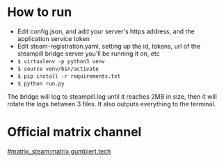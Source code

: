 # How to run
- Edit config.json, and add your server's https address, and the application service token
- Edit steam-registration.yaml, setting up the id, tokens, url of the steampill bridge server you'll be running it on, etc
- `$ virtualenv -p python3 venv`
- `$ source venv/bin/activate`
- `$ pip install -r requirements.txt`
- `$ python run.py`

The bridge will log to steampill.log until it reaches 2MB in size, then it will rotate the logs between 3 files. It also outputs everything to the terminal.

# Official matrix channel
[#matrix_steam:matrix.gumblert.tech](https://matrix.gumblert.tech:8448/#/#matrix_steam:matrix.gumblert.tech)

